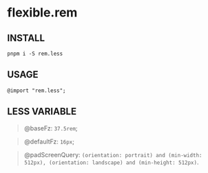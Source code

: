 # flexible.rem

## INSTALL
````shell
pnpm i -S rem.less
````

## USAGE
````less
@import "rem.less";
````

## LESS VARIABLE
>@baseFz: ``37.5rem``;

>@defaultFz: ``16px``;

>@padScreenQuery: ``(orientation: portrait) and (min-width: 512px),
(orientation: landscape) and (min-height: 512px)``.
